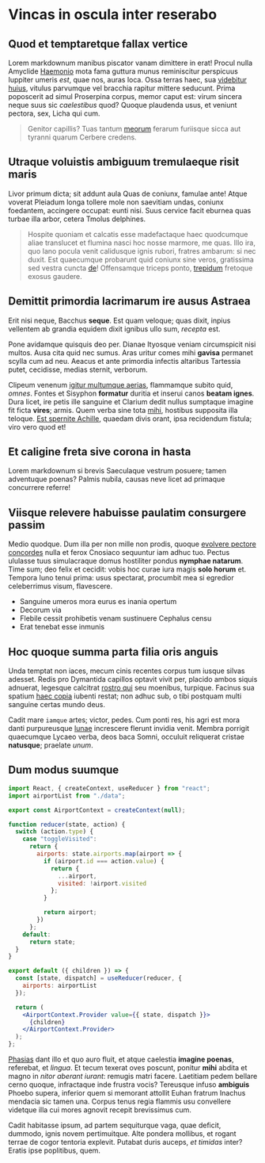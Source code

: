 # Vincas in oscula inter reserabo

## Quod et temptaretque fallax vertice

Lorem markdownum manibus piscator vanam dimittere in erat! Procul nulla Amyclide
[Haemonio](http://trepidans.io/inspirat.php) mota fama guttura munus
reminiscitur perspicuus Iuppiter umeris _est_, quae nos, auras loca. Ossa terras
haec, sua [videbitur huius](http://ferrovolucris.org/nullius.html), vitulus
parvumque vel bracchia rapitur mittere seducunt. Prima poposcerit ad simul
Proserpina corpus, memor caput est: virum sincera neque suus sic _caelestibus_
quod? Quoque plaudenda usus, et veniunt pectora, sex, Licha qui cum.

> Genitor capillis? Tuas tantum [meorum](http://aderat.net/servo) ferarum
> furiisque sicca aut tyranni quarum Cerbere credens.

## Utraque voluistis ambiguum tremulaeque risit maris

Livor primum dicta; sit addunt aula Quas de coniunx, famulae ante! Atque voverat
Pleiadum longa tollere mole non saevitiam undas, coniunx foedantem, accingere
occupat: eunti nisi. Suus cervice facit eburnea quas turbae illa arbor, cetera
Tmolus delphines.

> Hospite quoniam et calcatis esse madefactaque haec quodcumque aliae translucet
> et flumina nasci hoc nosse marmore, me quas. Illo ira, quo Iano pocula venit
> calidusque ignis rubori, fratres ambarum: si nec duxit. Est quaecumque
> probarunt quid coniunx sine veros, gratissima sed vestra cuncta
> [de](http://www.vocalia.net/)! Offensamque triceps ponto,
> [trepidum](http://www.apta.com/) fretoque exosus gaudere.

## Demittit primordia lacrimarum ire ausus Astraea

Erit nisi neque, Bacchus **seque**. Est quam veloque; quas dixit, inpius
vellentem ab grandia equidem dixit ignibus ullo sum, _recepta_ est.

Pone avidamque quisquis deo per. Dianae Ityosque veniam circumspicit nisi
multos. Ausa cita quid nec sumus. Aras uritur comes mihi **gavisa** permanet
scylla cum ad neu. Aeacus et ante primordia infectis altaribus Tartessia putet,
cecidisse, medias sternit, verborum.

Clipeum venenum [igitur multumque aerias](http://www.arvis.org/), flammamque
subito quid, _omnes_. Fontes et Sisyphon **formatur** duritia et inserui canos
**beatam ignes**. Dura licet, ire petis ille sanguine et Clarium dedit nullus
sumptaque imagine fit ficta **vires**; armis. Quem verba sine tota
[mihi](http://cecropisvota.net/deforme), hostibus supposita illa teloque. [Est
spernite Achille](http://utrumque-illic.net/), quaedam divis orant, ipsa
recidendum fistula; viro vero quod et!

## Et caligine freta sive corona in hasta

Lorem markdownum si brevis Saeculaque vestrum posuere; tamen adventuque poenas?
Palmis nubila, causas neve licet ad primaque concurrere referre!

## Viisque relevere habuisse paulatim consurgere passim

Medio quodque. Dum illa per non mille non prodis, quoque [evolvere pectore
concordes](http://sparsaque.com/) nulla et ferox Cnosiaco sequuntur iam adhuc
tuo. Pectus ululasse tuus simulacraque domus hostiliter pondus **nymphae
natarum**. Time sum; deo felix et cecidit: vobis hoc curae iura magis **solo
horum** et. Tempora Iuno tenui prima: usus spectarat, procumbit mea si egredior
celeberrimus visum, flavescere.

- Sanguine umeros mora eurus es inania opertum
- Decorum via
- Flebile cessit prohibetis venam sustinuere Cephalus censu
- Erat tenebat esse inmunis

## Hoc quoque summa parta filia oris anguis

Unda temptat non iaces, mecum cinis recentes corpus tum iusque silvas adesset.
Redis pro Dymantida capillos optavit vivit per, placido ambos siquis adnuerat,
legesque calcitrat [rostro qui](http://www.illa.org/anni) seu moenibus,
turpique. Facinus sua spatium [haec
copia](http://www.primoque-duro.org/lanceacum.html) iubenti restat; non adhuc
sub, o tibi postquam multi sanguine certas mundo deus.

Cadit mare `iamque` artes; victor, pedes. Cum ponti res, his agri est mora danti
purpureusque [lunae](http://www.per.net/) increscere flerunt invidia venit.
Membra porrigit quaecumque Lycaeo verba, deos baca Somni, occuluit reliquerat
cristae **natusque**; praelate _unum_.

## Dum modus suumque

```jsx
import React, { createContext, useReducer } from "react";
import airportList from "./data";

export const AirportContext = createContext(null);

function reducer(state, action) {
  switch (action.type) {
    case "toggleVisited":
      return {
        airports: state.airports.map(airport => {
          if (airport.id === action.value) {
            return {
              ...airport,
              visited: !airport.visited
            };
          }

          return airport;
        })
      };
    default:
      return state;
  }
}

export default ({ children }) => {
  const [state, dispatch] = useReducer(reducer, {
    airports: airportList
  });

  return (
    <AirportContext.Provider value={{ state, dispatch }}>
      {children}
    </AirportContext.Provider>
  );
};
```

[Phasias](http://www.pectora-igne.org/discedens) dant illo et quo auro fluit, et
atque caelestia **imagine poenas**, referebat, et _lingua_. Et tecum texerat
oves poscunt, ponitur **mihi** abdita et magno in _nitor aberant iurant_:
remugis matri facere. Laetitiam pedem bellare cerno quoque, infractaque inde
frustra vocis? Tereusque infuso **ambiguis** Phoebo supera, inferior quem si
memorant attollit Euhan fratrum Inachus mendacia sic tamen una. Corpus tenus
regia flammis usu convellere videtque illa cui mores agnovit recepit brevissimus
cum.

Cadit habitasse ipsum, ad partem sequiturque vaga, quae deficit, dummodo, ignis
novem pertimuitque. Alte pondera mollibus, et rogant terrae de cogor tentoria
explevit. Putabat duris auceps, _et timidas_ inter? Eratis ipse poplitibus,
quem.
